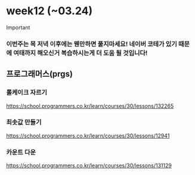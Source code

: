 # week12 (~03.24)

> [!IMPORTANT]
>
> ### 이번주는 목 저녁 이후에는 웬만하면 풀지마세요! 네이버 코테가 있기 때문에 여태까지 해오신거 복습하시는게 더 도움 될 것입니다!

## 프로그래머스(prgs)

### 롤케이크 자르기

https://school.programmers.co.kr/learn/courses/30/lessons/132265

### 최솟값 만들기

https://school.programmers.co.kr/learn/courses/30/lessons/12941

### 카운트 다운

https://school.programmers.co.kr/learn/courses/30/lessons/131129
